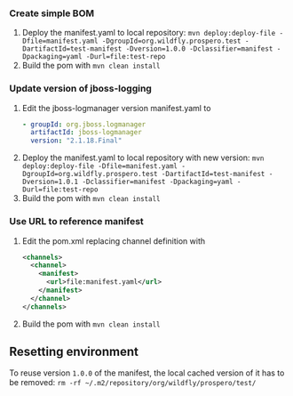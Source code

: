 ### Create simple BOM
1. Deploy the manifest.yaml to local repository:
  `mvn deploy:deploy-file -Dfile=manifest.yaml -DgroupId=org.wildfly.prospero.test -DartifactId=test-manifest -Dversion=1.0.0 -Dclassifier=manifest -Dpackaging=yaml -Durl=file:test-repo`
2. Build the pom with
  `mvn clean install`

### Update version of jboss-logging
1. Edit the jboss-logmanager version manifest.yaml to
   ```yaml
   - groupId: org.jboss.logmanager
     artifactId: jboss-logmanager
     version: "2.1.18.Final"
   ```
2. Deploy the manifest.yaml to local repository with new version:
   `mvn deploy:deploy-file -Dfile=manifest.yaml -DgroupId=org.wildfly.prospero.test -DartifactId=test-manifest -Dversion=1.0.1 -Dclassifier=manifest -Dpackaging=yaml -Durl=file:test-repo`
3. Build the pom with
   `mvn clean install`

### Use URL to reference manifest
1. Edit the pom.xml replacing channel definition with
   ```xml
   <channels>
     <channel>
       <manifest>
         <url>file:manifest.yaml</url>
       </manifest>
     </channel>
   </channels>
   ```
2. Build the pom with
   `mvn clean install`

## Resetting environment
To reuse version `1.0.0` of the manifest, the local cached version of it has to be removed: `rm -rf ~/.m2/repository/org/wildfly/prospero/test/`
